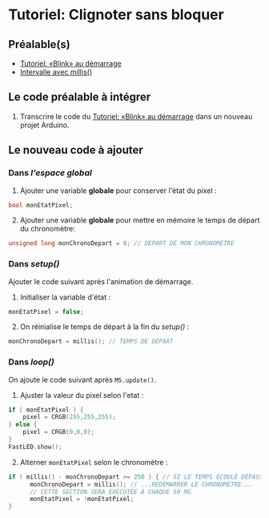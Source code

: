 # Tutoriel: Clignoter sans bloquer

## Préalable(s)

- [Tutoriel: «Blink» au démarrage](/m5stack/atom/tutoriel/blink_demarrage.md)
- [Intervalle avec millis()](/arduino/millis/intervalle.md)

## Le code préalable à intégrer

1) Transcrire le code du [Tutoriel: «Blink» au démarrage](/m5stack/atom/tutoriel/blink_demarrage.md) dans un nouveau projet Arduino.

## Le nouveau code à ajouter

### Dans _l'espace global_

1) Ajouter une variable  **globale**  pour conserver l'état du pixel :
```cpp
bool monEtatPixel;
```

2) Ajouter une variable  **globale** pour mettre en mémoire le temps de départ du chronomètre:
```cpp
unsigned long monChronoDepart = 0; // DEPART DE MON CHRONOMÈTRE
```

### Dans _setup()_

Ajouter le code suivant après l'animation de démarrage.

1) Initialiser la variable d'état :
```cpp
monEtatPixel = false;
```

2) On réinialise le temps de départ à la fin du _setup()_ :
```cpp
monChronoDepart = millis(); // TEMPS DE DÉPART
```

### Dans _loop()_

On ajoute le code suivant après `M5.update()`.

1) Ajuster la valeur du pixel selon l'etat :
```cpp
if ( monEtatPixel ) {
    pixel = CRGB(255,255,255); 
} else {
    pixel = CRGB(0,0,0); 
}
FastLED.show();
```

2) Alterner `monEtatPixel` selon le chronomètre :
```cpp
if ( millis() - monChronoDepart >= 250 ) { // SI LE TEMPS ÉCOULÉ DÉPASSE 250 MS...
      monChronoDepart = millis(); // ...REDÉMARRER LE CHRONOMÈTRE...
      // CETTE SECTION SERA EXÉCUTÉE À CHAQUE 50 MS
      monEtatPixel = !monEtatPixel;
}
```

